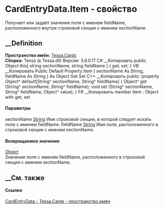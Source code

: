 # CardEntryData.Item - свойство
Получает или задаёт значение поля с именем fieldName, расположенного внутри
строковой секции с именем sectionName.
## __Definition
 **Пространство имён:** [Tessa.Cards](N_Tessa_Cards.htm)  
 **Сборка:** Tessa (в Tessa.dll) Версия: 3.6.0.17
C# __Копировать
     public Object this[
    	string sectionName,
    	string fieldName
    ] { get; set; }
VB __Копировать
     Public Default Property Item ( 
    	sectionName As String,
    	fieldName As String
    ) As Object
    	Get
    	Set
C++ __Копировать
     public:
    property Object^ default[String^ sectionName, String^ fieldName] {
    	Object^ get (String^ sectionName, String^ fieldName);
    	void set (String^ sectionName, String^ fieldName, Object^ value);
    }
F# __Копировать
     member Item : Object with get, set
#### Параметры
sectionName [String](https://learn.microsoft.com/dotnet/api/system.string)
     Имя строковой секции, в которой следует искать поле с именем fieldName. 
fieldName [String](https://learn.microsoft.com/dotnet/api/system.string)
     Имя поля, расположенного в строковой секции с именем sectionName. 
#### Возвращаемое значение
[Object](https://learn.microsoft.com/dotnet/api/system.object)  
Значение поля с именем fieldName, расположенного в строковой секции с именем
sectionName.
## __См. также
#### Ссылки
[CardEntryData - ](T_Tessa_Cards_CardEntryData.htm)
[Tessa.Cards - пространство имён](N_Tessa_Cards.htm)
